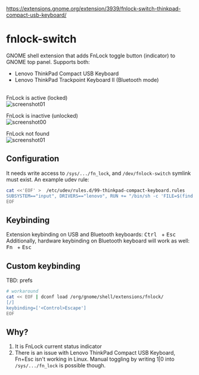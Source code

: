 https://extensions.gnome.org/extension/3939/fnlock-switch-thinkpad-compact-usb-keyboard/

# fnlock-switch
GNOME shell extension that adds FnLock toggle button (indicator) to GNOME top panel. Supports both:
* Lenovo ThinkPad Compact USB Keyboard
* Lenovo ThinkPad Trackpoint Keyboard II (Bluetooth mode)
  
\
FnLock is active (locked)\
![screenshot01](https://github.com/goloshubov/tp-comp-keyboard-fnlk-switch/blob/master/about/screenshots/locked.png)

FnLock is inactive (unlocked)\
![screenshot00](https://github.com/goloshubov/tp-comp-keyboard-fnlk-switch/blob/master/about/screenshots/unlocked.png)

FnLock not found\
![screenshot01](https://github.com/goloshubov/tp-comp-keyboard-fnlk-switch/blob/master/about/screenshots/none.png)

## Configuration
It needs write access to `/sys/.../fn_lock`, and `/dev/fnlock-switch` symlink must exist. An example udev rule:

```bash
cat <<'EOF' >  /etc/udev/rules.d/99-thinkpad-compact-keyboard.rules
SUBSYSTEM=="input", DRIVERS=="lenovo", RUN += "/bin/sh -c 'FILE=$(find /sys/devices/ -name fn_lock 2>/dev/null); test -f $FILE && chown <CHANGE_USERNAME> $FILE && ln -f -s $FILE /dev/fnlock-switch'"
EOF
```
## Keybinding
Extension keybinding on USB and Bluetooth keyboards: <kbd> Ctrl </kbd> + <kbd> Esc </kbd>\
Additionally, hardware keybinding on Bluetooth keyboard will work as well: <kbd> Fn </kbd> + <kbd> Esc </kbd>

## Custom keybinding
TBD: prefs
```bash
# workaround
cat << EOF | dconf load /org/gnome/shell/extensions/fnlock/
[/]
keybinding=['<Control>Escape']
EOF
```
## Why?
1) It is FnLock current status indicator
2) There is an issue with Lenovo ThinkPad Compact USB Keyboard, Fn+Esc isn't working in Linux. Manual toggling by writing 1|0 into `/sys/.../fn_lock` is possible though.
